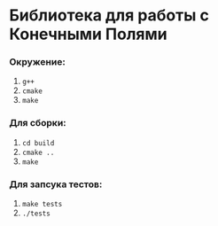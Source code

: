 # Библиотека для работы с Конечными Полями

### Окружение:
1) `g++`
2) `cmake`
3) `make`

### Для сборки:
1) `cd build`
2) `cmake ..`
3) `make`

### Для запсука тестов:
1) `make tests`
2) `./tests`